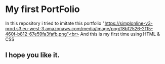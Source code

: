 # My first PortFolio
In this repository i tried to imitate this portfolio "https://simplonline-v3-prod.s3.eu-west-3.amazonaws.com/media/image/png/f8b12526-2115-460f-b812-67e59fa3fafb.png"<br>
And this is my first time using HTML & CSS<br>
## I hope you like it.
